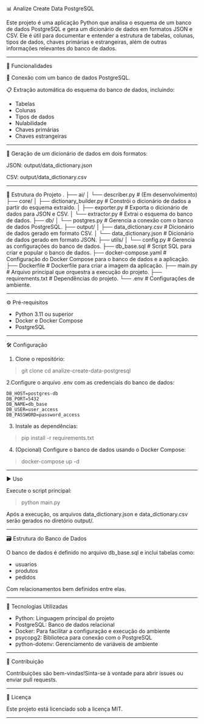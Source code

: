 📊 Analize Create Data PostgreSQL

Este projeto é uma aplicação Python que analisa o esquema de um banco de dados PostgreSQL e gera um dicionário de dados em formatos JSON e CSV. Ele é útil para documentar e entender a estrutura de tabelas, colunas, tipos de dados, chaves primárias e estrangeiras, além de outras informações relevantes do banco de dados.

---

🚀 Funcionalidades

🔌 Conexão com um banco de dados PostgreSQL.

📋 Extração automática do esquema do banco de dados, incluindo:

- Tabelas
- Colunas
- Tipos de dados
- Nulabilidade
- Chaves primárias
- Chaves estrangeiras

---

🧾 Geração de um dicionário de dados em dois formatos:

JSON: output/data_dictionary.json

CSV: output/data_dictionary.csv

---

📁 Estrutura do Projeto
.
├── ai/
│   └── describer.py             # (Em desenvolvimento)
├── core/
│   ├── dictionary_builder.py    # Constrói o dicionário de dados a partir do esquema extraído.
│   ├── exporter.py              # Exporta o dicionário de dados para JSON e CSV.
│   └── extractor.py             # Extrai o esquema do banco de dados.
├── db/
│   └── postgres.py              # Gerencia a conexão com o banco de dados PostgreSQL.
├── output/
│   ├── data_dictionary.csv      # Dicionário de dados gerado em formato CSV.
│   └── data_dictionary.json     # Dicionário de dados gerado em formato JSON.
├── utils/
│   └── config.py                # Gerencia as configurações do banco de dados.
├── db_base.sql                  # Script SQL para criar e popular o banco de dados.
├── docker-compose.yaml          # Configuração do Docker Compose para o banco de dados e a aplicação.
├── Dockerfile                   # Dockerfile para criar a imagem da aplicação.
├── main.py                      # Arquivo principal que orquestra a execução do projeto.
├── requirements.txt             # Dependências do projeto.
└── .env                         # Configurações de ambiente.

---

⚙️ Pré-requisitos

- Python 3.11 ou superior
- Docker e Docker Compose
- PostgreSQL

---

🛠️ Configuração

1. Clone o repositório:
> git clone <url-do-repositorio>
> cd analize-create-data-postgresql

2.Configure o arquivo .env com as credenciais do banco de dados:

``` .env
DB_HOST=postgres-db
DB_PORT=5432
DB_NAME=db_base
DB_USER=user_access
DB_PASSWORD=password_access
``` 

3. Instale as dependências:

> pip install -r requirements.txt

4. (Opcional) Configure o banco de dados usando o Docker Compose:
> docker-compose up -d

---

▶️ Uso

Execute o script principal:

> python main.py

Após a execução, os arquivos data_dictionary.json e data_dictionary.csv serão gerados no diretório output/.

---

🗃️ Estrutura do Banco de Dados

O banco de dados é definido no arquivo db_base.sql e inclui tabelas como:

- usuarios
- produtos
- pedidos

Com relacionamentos bem definidos entre elas.

---

🧰 Tecnologias Utilizadas

- Python: Linguagem principal do projeto
- PostgreSQL: Banco de dados relacional
- Docker: Para facilitar a configuração e execução do ambiente
- psycopg2: Biblioteca para conexão com o PostgreSQL
- python-dotenv: Gerenciamento de variáveis de ambiente

---

🤝 Contribuição

Contribuições são bem-vindas!Sinta-se à vontade para abrir issues ou enviar pull requests.

---

📄 Licença

Este projeto está licenciado sob a licença MIT.

---
